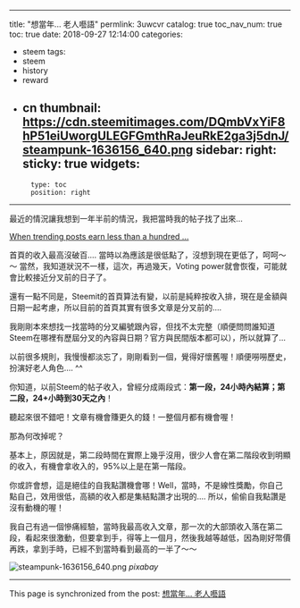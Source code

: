 
---
title: "想當年... 老人囈語"
permlink: 3uwcvr
catalog: true
toc_nav_num: true
toc: true
date: 2018-09-27 12:14:00
categories:
- steem
tags:
- steem
- history
- reward
- cn
thumbnail: https://cdn.steemitimages.com/DQmbVxYiF8hP51eiUworgULEGFGmthRaJeuRkE2ga3j5dnJ/steampunk-1636156_640.png
sidebar:
    right:
        sticky: true
widgets:
    -
        type: toc
        position: right
---


最近的情況讓我想到一年半前的情況，我把當時我的帖子找了出來...

[When trending posts earn less than a hundred ...](https://steemit.com/steemit/@deanliu/when-trending-posts-earn-less-then-a-hundred)

首頁的收入最高沒破百.... 當時以為應該是很低點了，沒想到現在更低了，呵呵～～ 當然，我知道狀況不一樣，這次，再過幾天，Voting power就會恢復，可能就會比較接近分叉前的日子了。

還有一點不同是，Steemit的首頁算法有變，以前是純粹按收入排，現在是金額與日期一起考慮，所以目前的首頁其實有很多文章是分叉前的.... 

我剛剛本來想找一找當時的分叉編號跟內容，但找不太完整（順便問問誰知道Steem在哪裡有歷屆分叉的內容與日期？官方與民間版本都可以），所以就算了...

以前很多規則，我慢慢都淡忘了，剛剛看到一個，覺得好懷舊喔！順便嘮嘮歷史，扮演好老人角色.... ^^

你知道，以前Steem的帖子收入，曾經分成兩段式：**第一段，24小時內結算；第二段，24+小時到30天之內**！

聽起來很不錯吧！文章有機會賺更久的錢！一整個月都有機會喔！

那為何改掉呢？

基本上，原因就是，第二段時間在實際上幾乎沒用，很少人會在第二階段收到明顯的收入，有機會拿收入的，95%以上是在第一階段。

你或許會想，這是絕佳的自我點讚機會哪！Well，當時，不是線性獎勵，你自己點自己，效用很低，高額的收入都是集結點讚才出現的.... 所以，偷偷自我點讚是沒有動機的喔！

我自己有過一個慘痛經驗，當時我最高收入文章，那一次的大部頭收入落在第二段，看起來很激動，但要拿到手，得等上一個月，然後我越等越低，因為剛好幣價再跌，拿到手時，已經不到當時看到最高的一半了～～

![steampunk-1636156_640.png](https://cdn.steemitimages.com/DQmbVxYiF8hP51eiUworgULEGFGmthRaJeuRkE2ga3j5dnJ/steampunk-1636156_640.png)
*pixabay*

- - -

This page is synchronized from the post: [想當年... 老人囈語](https://steemit.com/@deanliu/3uwcvr)
